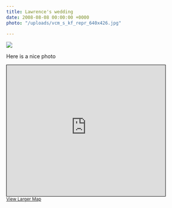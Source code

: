 ```yaml
---
title: Lawrence's wedding
date: 2008-08-08 00:00:00 +0000
photo: "/uploads/vcm_s_kf_repr_640x426.jpg"

---
```

![](/memorybox/uploads/vcm_s_kf_repr_640x426.jpg)

Here is a nice photo

<iframe width="425" height="350" frameborder="0" scrolling="no" marginheight="0" marginwidth="0" src="https://www.openstreetmap.org/export/embed.html?bbox=-1.2615233659744265%2C51.75393456243837%2C-1.2578755617141726%2C51.75588050312562&amp;layer=mapnik&amp;marker=51.754907543263215%2C-1.2596994638442993" style="border: 1px solid black"></iframe><br/><small><a href="https://www.openstreetmap.org/?mlat=51.75491&amp;mlon=-1.25970#map=18/51.75491/-1.25970">View Larger Map</a></small>